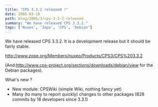 ```yaml
---
title: "CPS 3.3.2 released !"
date: 2005-03-10
path: blog/2005/3/cps-3-3-2-released
summary: "We have released CPS 3.3.2."
tags: ['Nuxeo', 'Zope', 'CPS', 'Debian']
---
```


We have released CPS 3.3.2. It is a development release but it should be
fairly stable.

<a href="http://www.zope.org/Members/nuxeo/Products/CPS3/CPS%203.3.2">http://www.zope.org/Members/nuxeo/Products/CPS3/CPS%203.3.2</a>

(And:<a href="http://www.cps-project.org/sections/downloads/debian/view">http://www.cps-project.org/sections/downloads/debian/view</a> 
for the Debian packages).

What's new ?

<ul>
<li>New module: CPSWiki (simple Wiki, nothing fancy yet)</li>
<li>Many (to many to report quickly) changes to other packages (828 commits
by 18 developers since 3.3.1)</li>
</ul>

